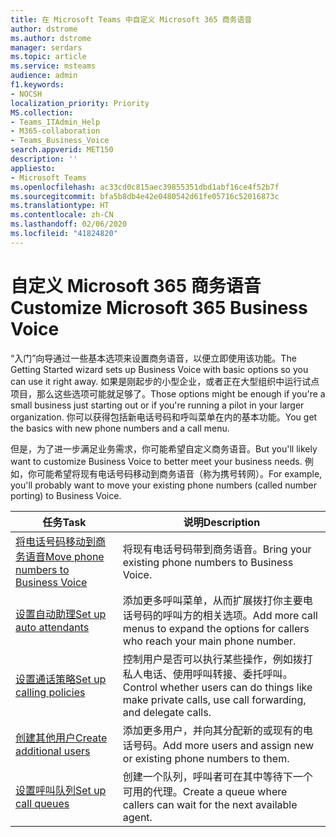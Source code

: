 ```yaml
---
title: 在 Microsoft Teams 中自定义 Microsoft 365 商务语音
author: dstrome
ms.author: dstrome
manager: serdars
ms.topic: article
ms.service: msteams
audience: admin
f1.keywords:
- NOCSH
localization_priority: Priority
MS.collection:
- Teams_ITAdmin_Help
- M365-collaboration
- Teams_Business_Voice
search.appverid: MET150
description: ''
appliesto:
- Microsoft Teams
ms.openlocfilehash: ac33cd0c815aec39855351dbd1abf16ce4f52b7f
ms.sourcegitcommit: bfa5b8db4e42e0480542d61fe05716c52016873c
ms.translationtype: HT
ms.contentlocale: zh-CN
ms.lasthandoff: 02/06/2020
ms.locfileid: "41824820"
---
```

# <a name="customize-microsoft-365-business-voice"></a><span data-ttu-id="97691-102">自定义 Microsoft 365 商务语音</span><span class="sxs-lookup"><span data-stu-id="97691-102">Customize Microsoft 365 Business Voice</span></span>

<span data-ttu-id="97691-103">“入门”向导通过一些基本选项来设置商务语音，以便立即使用该功能。</span><span class="sxs-lookup"><span data-stu-id="97691-103">The Getting Started wizard sets up Business Voice with basic options so you can use it right away.</span></span> <span data-ttu-id="97691-104">如果是刚起步的小型企业，或者正在大型组织中运行试点项目，那么这些选项可能就足够了。</span><span class="sxs-lookup"><span data-stu-id="97691-104">Those options might be enough if you're a small business just starting out or if you're running a pilot in your larger organization.</span></span> <span data-ttu-id="97691-105">你可以获得包括新电话号码和呼叫菜单在内的基本功能。</span><span class="sxs-lookup"><span data-stu-id="97691-105">You get the basics with new phone numbers and a call menu.</span></span> 

<span data-ttu-id="97691-106">但是，为了进一步满足业务需求，你可能希望自定义商务语音。</span><span class="sxs-lookup"><span data-stu-id="97691-106">But you'll likely want to customize Business Voice to better meet your business needs.</span></span> <span data-ttu-id="97691-107">例如，你可能希望将现有电话号码移动到商务语音（称为携号转网）。</span><span class="sxs-lookup"><span data-stu-id="97691-107">For example, you'll probably want to move your existing phone numbers (called number porting) to Business Voice.</span></span>

| <span data-ttu-id="97691-108">任务</span><span class="sxs-lookup"><span data-stu-id="97691-108">Task</span></span>                                                          | <span data-ttu-id="97691-109">说明</span><span class="sxs-lookup"><span data-stu-id="97691-109">Description</span></span>                                                                                          |
|---------------------------------------------------------------|------------------------------------------------------------------------------------------------------|
| [<span data-ttu-id="97691-110">将电话号码移动到商务语音</span><span class="sxs-lookup"><span data-stu-id="97691-110">Move phone numbers to Business Voice</span></span>](port-phone-numbers.md) | <span data-ttu-id="97691-111">将现有电话号码带到商务语音。</span><span class="sxs-lookup"><span data-stu-id="97691-111">Bring your existing phone numbers to Business Voice.</span></span>                                                 |
| [<span data-ttu-id="97691-112">设置自动助理</span><span class="sxs-lookup"><span data-stu-id="97691-112">Set up auto attendants</span></span>](set-up-auto-attendants.md)           | <span data-ttu-id="97691-113">添加更多呼叫菜单，从而扩展拨打你主要电话号码的呼叫方的相关选项。</span><span class="sxs-lookup"><span data-stu-id="97691-113">Add more call menus to expand the options for callers who reach your main phone number.</span></span>        |
| [<span data-ttu-id="97691-114">设置通话策略</span><span class="sxs-lookup"><span data-stu-id="97691-114">Set up calling policies</span></span>](set-up-policies.md)                 | <span data-ttu-id="97691-115">控制用户是否可以执行某些操作，例如拨打私人电话、使用呼叫转接、委托呼叫。</span><span class="sxs-lookup"><span data-stu-id="97691-115">Control whether users can do things like make private calls, use call forwarding, and delegate calls.</span></span>        |
| [<span data-ttu-id="97691-116">创建其他用户</span><span class="sxs-lookup"><span data-stu-id="97691-116">Create additional users</span></span>](create-users.md)                    | <span data-ttu-id="97691-117">添加更多用户，并向其分配新的或现有的电话号码。</span><span class="sxs-lookup"><span data-stu-id="97691-117">Add more users and assign new or existing phone numbers to them.</span></span>                                     |
| [<span data-ttu-id="97691-118">设置呼叫队列</span><span class="sxs-lookup"><span data-stu-id="97691-118">Set up call queues</span></span>](set-up-call-queues.md)                   | <span data-ttu-id="97691-119">创建一个队列，呼叫者可在其中等待下一个可用的代理。</span><span class="sxs-lookup"><span data-stu-id="97691-119">Create a queue where callers can wait for the next available agent.</span></span>                                  |
